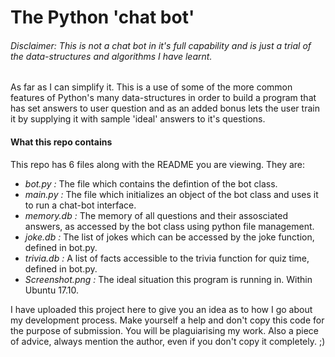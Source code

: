 # The Python 'chat bot'
###### *Disclaimer:*  This is not a chat bot in it's full capability and is just a trial of the data-structures and algorithms I have learnt.

As far as I can simplify it. This is a use of some of the more common features of Python's many data-structures in order to build a program that has set answers to user question and as an added bonus lets the user train it by supplying it with sample 'ideal' answers to it's questions.

#### What this repo contains
This repo has 6 files along with the README you are viewing. They are:
* *bot.py :* The file which contains the defintion of the bot class.
* *main.py :* The file which initializes an object of the bot class and uses it to run a chat-bot interface.
* *memory.db :* The memory of all questions and their assosciated answers, as accessed by the bot class using python file management.
* *joke.db :* The list of jokes which can be accessed by the joke function, defined in bot.py.
* *trivia.db :* A list of facts accessible to the trivia function for quiz time, defined in bot.py.
* *Screenshot.png :* The ideal situation this program is running in. Within Ubuntu 17.10.

I have uploaded this project here to give you an idea as to how I go about my development process. Make yourself a help and don't copy this code for the purpose of submission. You will be plaguiarising my work. Also a piece of advice, always mention the author, even if you don't copy it completely. ;)
